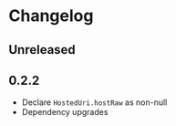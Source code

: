 # Changelog

## Unreleased


## 0.2.2

- Declare `HostedUri.hostRaw` as non-null
- Dependency upgrades
